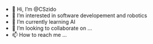 - 👋 Hi, I’m @CSzido
- 👀 I’m interested in software developement and robotics
- 🌱 I’m currently learning AI
- 💞️ I’m looking to collaborate on ...
- 📫 How to reach me ...

<!---
CSzido/CSzido is a ✨ special ✨ repository because its `README.md` (this file) appears on your GitHub profile.
You can click the Preview link to take a look at your changes.
--->
